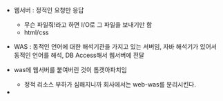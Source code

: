 


- 웹서버 : 정적인 요청만 응답
  - 무슨 파일줘!라고 하면 I/O로 그 파일을 보내기만 함
  - html/css

- WAS : 동적인 언어에 대한 해석기관을 가지고 있는 서버임, 자바 해석기가 있어서 동적인 언어를 해석, DB Access해서 웹서버에 전달

- was에 웹서버를 붙여버린 것이 톰캣아파치임
  - 정적 리소스 부하가 심해지니까 회사에서는 web-was를 분리시킨다. 

- 

